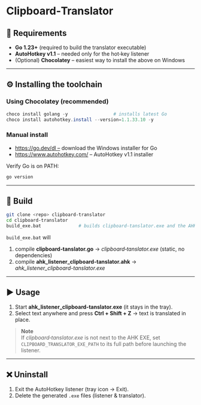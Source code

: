 

# Clipboard‑Translator

## 🔧 Requirements
- **Go 1.23+** (required to build the translator executable)  
- **AutoHotkey v1.1** – needed only for the hot‑key listener  
- (Optional) **Chocolatey** – easiest way to install the above on Windows  

---

## ⚙️ Installing the toolchain

### Using Chocolatey (recommended)
```powershell
choco install golang -y                 # installs latest Go
choco install autohotkey.install --version=1.1.33.10 -y
```

### Manual install  
* https://go.dev/dl – download the Windows installer for Go  
* https://www.autohotkey.com/ – AutoHotkey v1.1 installer  

Verify Go is on PATH:
```powershell
go version
```

---

## 🔨 Build
```bash
git clone <repo> clipboard-translator
cd clipboard-translator
build_exe.bat              # builds clipboard‑tanslator.exe and the AHK listener
```
`build_exe.bat` will  
1. compile **clipboard‑tanslator.go** → *clipboard‑tanslator.exe* (static, no dependencies)  
2. compile **ahk_listener_clipboard-tanslator.ahk** → *ahk_listener_clipboard-tanslator.exe*  



---

## ▶️ Usage
1. Start **ahk_listener_clipboard-tanslator.exe** (it stays in the tray).  
2. Select text anywhere and press **Ctrl + Shift + Z** → text is translated in place.

> **Note**  
> If *clipboard‑tanslator.exe* is not next to the AHK EXE, set  
> `CLIPBOARD_TRANSLATOR_EXE_PATH` to its full path before launching the listener.

---

## ❌ Uninstall
1. Exit the AutoHotkey listener (tray icon → Exit).  
2. Delete the generated `.exe` files (listener & translator).  
